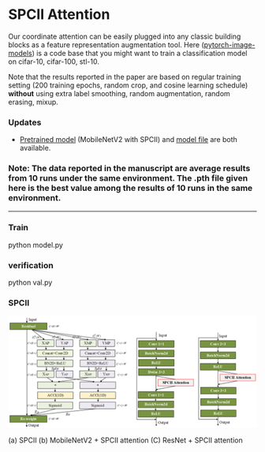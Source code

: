 # SPCII Attention

Our coordinate attention can be easily plugged into any classic building blocks as a feature representation augmentation tool. Here ([pytorch-image-models](https://github.com/yifanna/SPCII/model)) is a code base that you might want to train a classification model on cifar-10, cifar-100, stl-10.

Note that the results reported in the paper are based on regular training setting (200 training epochs, random crop, and cosine learning schedule) **without** using extra label smoothing, random augmentation, random erasing, mixup. 

### Updates

- [Pretrained model](https://github.com/yifanna/SPCII/model_weights_spcii-cifar200.pth) (MobileNetV2 with SPCII) and [model file](/mbv2_SPCII.py) are both available.

### Note: The data reported in the manuscript are average results from 10 runs under the same environment. The .pth file given here is the best value among the results of 10 runs in the same environment.
---
### Train

python model.py

### verification

python val.py


### SPCII

![diagram](diagram.png)

(a) SPCII      (b) MobileNetV2 + SPCII attention      (C) ResNet + SPCII attention






